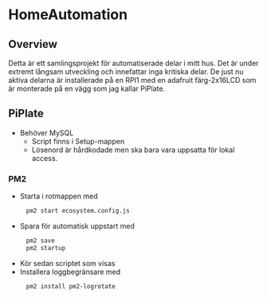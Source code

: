 # HomeAutomation

## Overview

Detta är ett samlingsprojekt för automatiserade delar i mitt hus. Det är under extremt långsam utveckling och innefattar inga kritiska delar. 
De just nu aktiva delarna är installerade på en RPI1 med en adafruit färg-2x16LCD som är monterade på en vägg som jag kallar PiPlate. 

## PiPlate

- Behöver MySQL
	- Script finns i Setup-mappen
	- Lösenord är hårdkodade men ska bara vara uppsatta för lokal access.

### PM2

- Starta i rotmappen med 
```bash
     pm2 start ecosystem.config.js
```
- Spara för automatisk uppstart med 
```bash
     pm2 save
     pm2 startup
```
- Kör sedan scriptet som visas
- Installera loggbegränsare med
```bash
     pm2 install pm2-logrotate
```